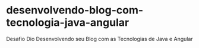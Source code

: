 # desenvolvendo-blog-com-tecnologia-java-angular
Desafio Dio Desenvolvendo seu Blog com as Tecnologias de Java e Angular
